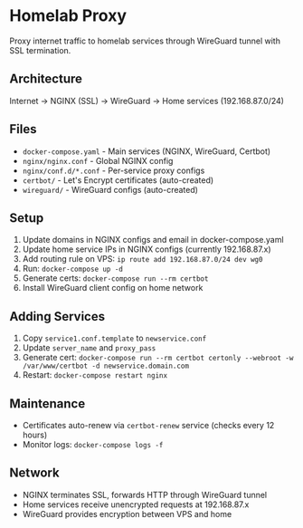 # Homelab Proxy

Proxy internet traffic to homelab services through WireGuard tunnel with SSL termination.

## Architecture
Internet → NGINX (SSL) → WireGuard → Home services (192.168.87.0/24)

## Files
- `docker-compose.yaml` - Main services (NGINX, WireGuard, Certbot)
- `nginx/nginx.conf` - Global NGINX config  
- `nginx/conf.d/*.conf` - Per-service proxy configs
- `certbot/` - Let's Encrypt certificates (auto-created)
- `wireguard/` - WireGuard configs (auto-created)

## Setup
1. Update domains in NGINX configs and email in docker-compose.yaml
2. Update home service IPs in NGINX configs (currently 192.168.87.x)
3. Add routing rule on VPS: `ip route add 192.168.87.0/24 dev wg0`
4. Run: `docker-compose up -d`
5. Generate certs: `docker-compose run --rm certbot`
6. Install WireGuard client config on home network

## Adding Services
1. Copy `service1.conf.template` to `newservice.conf`
2. Update `server_name` and `proxy_pass` 
3. Generate cert: `docker-compose run --rm certbot certonly --webroot -w /var/www/certbot -d newservice.domain.com`
4. Restart: `docker-compose restart nginx`

## Maintenance
- Certificates auto-renew via `certbot-renew` service (checks every 12 hours)
- Monitor logs: `docker-compose logs -f`

## Network
- NGINX terminates SSL, forwards HTTP through WireGuard tunnel
- Home services receive unencrypted requests at 192.168.87.x
- WireGuard provides encryption between VPS and home